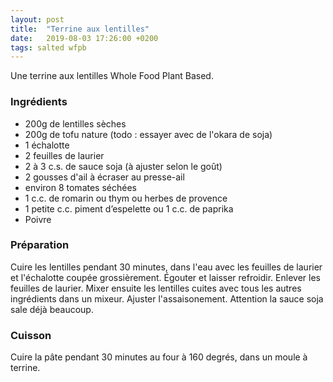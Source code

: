 ```yaml
---
layout: post
title:  "Terrine aux lentilles"
date:   2019-08-03 17:26:00 +0200
tags: salted wfpb
---
```


Une terrine aux lentilles Whole Food Plant Based.

### Ingrédients

* 200g de lentilles sèches
* 200g de tofu nature (todo : essayer avec de l'okara de soja)
* 1 échalotte
* 2 feuilles de laurier
* 2 à 3 c.s. de sauce soja (à ajuster selon le goût)
* 2 gousses d'ail à écraser au presse-ail
* environ 8 tomates séchées
* 1 c.c. de romarin ou thym ou herbes de provence
* 1 petite c.c. piment d’espelette ou 1 c.c. de paprika
* Poivre

### Préparation

Cuire les lentilles pendant 30 minutes, dans l'eau avec les feuilles de laurier et l'échalotte coupée grossièrement.
Égouter et laisser refroidir. Enlever les feuilles de laurier.
Mixer ensuite les lentilles cuites avec tous les autres ingrédients dans un mixeur. Ajuster l'assaisonement. Attention la sauce soja sale déjà beaucoup.

### Cuisson

Cuire la pâte pendant 30 minutes au four à 160 degrés, dans un moule à terrine.
